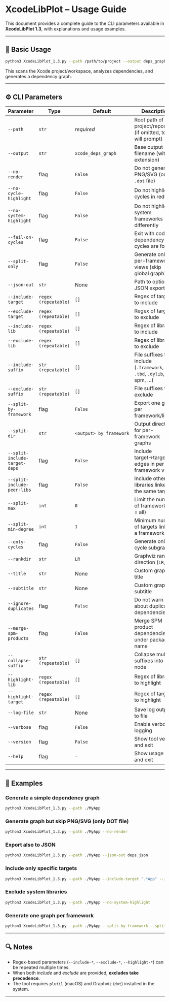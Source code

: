 # XcodeLibPlot – Usage Guide

This document provides a complete guide to the CLI parameters available in **XcodeLibPlot 1.3**, with explanations and usage examples.

---

## 📌 Basic Usage

```bash
python3 XcodeLibPlot_1.3.py --path /path/to/project --output deps_graph
```

This scans the Xcode project/workspace, analyzes dependencies, and generates a dependency graph.

---

## ⚙️ CLI Parameters

| Parameter | Type | Default | Description |
|-----------|------|---------|-------------|
| `--path` | `str` | *required* | Root path of the project/repository (if omitted, tool will prompt) |
| `--output` | `str` | `xcode_deps_graph` | Base output filename (without extension) |
| `--no-render` | flag | `False` | Do not generate PNG/SVG (only `.dot` file) |
| `--no-cycle-highlight` | flag | `False` | Do not highlight cycles in red |
| `--no-system-highlight` | flag | `False` | Do not highlight system frameworks differently |
| `--fail-on-cycles` | flag | `False` | Exit with code 2 if dependency cycles are found |
| `--split-only` | flag | `False` | Generate only per-framework views (skip global graph) |
| `--json-out` | `str` | None | Path to optional JSON export file |
| `--include-target` | `regex (repeatable)` | `[]` | Regex of targets to include |
| `--exclude-target` | `regex (repeatable)` | `[]` | Regex of targets to exclude |
| `--include-lib` | `regex (repeatable)` | `[]` | Regex of libraries to include |
| `--exclude-lib` | `regex (repeatable)` | `[]` | Regex of libraries to exclude |
| `--include-suffix` | `str (repeatable)` | `[]` | File suffixes to include (`.framework`, `.a`, `.tbd`, `.dylib`, spm, …) |
| `--exclude-suffix` | `str (repeatable)` | `[]` | File suffixes to exclude |
| `--split-by-framework` | flag | `False` | Export one graph per framework/library |
| `--split-dir` | `str` | `<output>_by_framework` | Output directory for per-framework graphs |
| `--split-include-target-deps` | flag | `False` | Include target→target edges in per-framework views |
| `--split-include-peer-libs` | flag | `False` | Include other libraries linked by the same targets |
| `--split-max` | `int` | `0` | Limit the number of frameworks (0 = all) |
| `--split-min-degree` | `int` | `1` | Minimum number of targets linking a framework |
| `--only-cycles` | flag | `False` | Generate only cycle subgraphs |
| `--rankdir` | `str` | `LR` | Graphviz rank direction (`LR`, `TB`) |
| `--title` | `str` | None | Custom graph title |
| `--subtitle` | `str` | None | Custom graph subtitle |
| `--ignore-duplicates` | flag | `False` | Do not warn about duplicate dependencies |
| `--merge-spm-products` | flag | `False` | Merge SPM product dependencies under package name |
| `--collapse-suffix` | `str (repeatable)` | `[]` | Collapse multiple suffixes into one node |
| `--highlight-lib` | `regex (repeatable)` | `[]` | Regex of libraries to highlight |
| `--highlight-target` | `regex (repeatable)` | `[]` | Regex of targets to highlight |
| `--log-file` | `str` | None | Save log output to file |
| `--verbose` | flag | `False` | Enable verbose logging |
| `--version` | flag | `False` | Show tool version and exit |
| `--help` | flag | - | Show usage help and exit |

---

## 📝 Examples

### Generate a simple dependency graph
```bash
python3 XcodeLibPlot_1.3.py --path ./MyApp
```

### Generate graph but skip PNG/SVG (only DOT file)
```bash
python3 XcodeLibPlot_1.3.py --path ./MyApp --no-render
```

### Export also to JSON
```bash
python3 XcodeLibPlot_1.3.py --path ./MyApp --json-out deps.json
```

### Include only specific targets
```bash
python3 XcodeLibPlot_1.3.py --path ./MyApp --include-target ".*App" --include-target ".*Tests"
```

### Exclude system libraries
```bash
python3 XcodeLibPlot_1.3.py --path ./MyApp --no-system-highlight
```

### Generate one graph per framework
```bash
python3 XcodeLibPlot_1.3.py --path ./MyApp --split-by-framework --split-dir ./graphs
```

---

## 🔍 Notes

- Regex-based parameters (`--include-*`, `--exclude-*`, `--highlight-*`) can be repeated multiple times.
- When both *include* and *exclude* are provided, **excludes take precedence**.
- The tool requires `plutil` (macOS) and Graphviz (`dot`) installed in the system.

---
